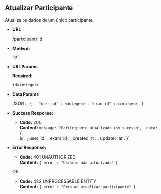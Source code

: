 **Atualizar Participante**
----

Atualiza os dados de um único participante.

* **URL**

    /participant/:id

* **Method:**

    `PUT`
  
*  **URL Params**

   **Required:**
 
    `id=<integer>`

* **Data Params**

    JSON : 
    `
    {  
        "user_id" : <integer> , "exam_id" : <integer> 
    }`  

* **Success Response:**

  * **Code:** 200 <br />
    **Content:** `
    message: "Participante atualizado com sucesso", 
    data: `
    {  
        id : <integer>,
        user_id : <integer> , 
        exam_id : <integer> ,
        created_at : <timestamp>,
        updated_at : <timestamp>
    }`  
 
* **Error Response:**

  * **Code:** 401 UNAUTHORIZED <br />
    **Content:** `{ error : "Usuário não autorizado" }`

  OR

  * **Code:** 422 UNPROCESSABLE ENTITY <br />
    **Content:** `{ error : "Erro ao atualizar participante" }`


